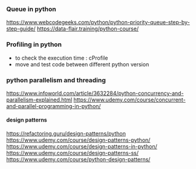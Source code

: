 ### Queue in python

https://www.webcodegeeks.com/python/python-priority-queue-step-by-step-guide/
https://data-flair.training/python-course/


### Profiling in python
* to check the execution time : cProfile
* move and test code between different python version


### python parallelism and threading
https://www.infoworld.com/article/3632284/python-concurrency-and-parallelism-explained.html
https://www.udemy.com/course/concurrent-and-parallel-programming-in-python/

#### design patterns
https://refactoring.guru/design-patterns/python
https://www.udemy.com/course/design-patterns-python/
https://www.udemy.com/course/design-patterns-in-python/
https://www.udemy.com/course/design-patterns-ss/
https://www.udemy.com/course/python-design-patterns/

